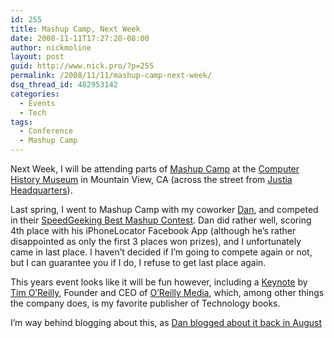 ```yaml
---
id: 255
title: Mashup Camp, Next Week
date: 2008-11-11T17:27:20-08:00
author: nickmoline
layout: post
guid: http://www.nick.pro/?p=255
permalink: /2008/11/11/mashup-camp-next-week/
dsq_thread_id: 482953142
categories:
  - Events
  - Tech
tags:
  - Conference
  - Mashup Camp
---
```

Next Week, I will be attending parts of [Mashup Camp](http://www.mashupcamp.com/mountain-view-november/) at the [Computer History Museum](http://www.computerhistory.org/) in Mountain View, CA (across the street from [Justia Headquarters](http://www.justia.com/)).

<!--more-->

<amp-img src="{{ site.baseurl }}/wp-content/uploads/sites/4/2008/11/2347408363_f52bd497b0.jpg" alt="Nick and Dan at Mashup Camp" title="Nick and Dan at Mashup Camp" layout="responsive" width="499" height="332" lightbox></amp-img>

Last spring, I went to Mashup Camp with my coworker [Dan](http://www.vuquoc.com/), and competed in their [SpeedGeeking Best Mashup Contest](http://www.mashupcamp.com/best-mashup-contest/). Dan did rather well, scoring 4th place with his iPhoneLocator Facebook App (although he&#8217;s rather disappointed as only the first 3 places won prizes), and I unfortunately came in last place. I haven&#8217;t decided if I&#8217;m going to compete again or not, but I can guarantee you if I do, I refuse to get last place again.

This years event looks like it will be fun however, including a [Keynote](http://www.mashupcamp.com/mountain-view-november/schedule.php) by [Tim O&#8217;Reilly](http://radar.oreilly.com/tim/), Founder and CEO of [O&#8217;Reilly Media](http://oreilly.com/), which, among other things the company does, is my favorite publisher of Technology books.

I&#8217;m way behind blogging about this, as [Dan blogged about it back in August](http://www.vuquoc.com/2008/08/29/mashup-camp-7-mountain-view-ca/)